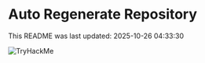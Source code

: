 # Auto Regenerate Repository

This README was last updated: 2025-10-26 04:33:30

 ![TryHackMe](https://tryhackme.com/badge/533634)